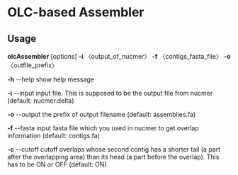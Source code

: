# OLC-based Assembler

## Usage
**olcAssembler** [options] **-i** 〈output_of_nucmer〉 **-f** 〈contigs_fasta_file〉 **-o** 〈outfile_prefix〉

  **-h**  --help     show help message
  
  **-i**    --input    input file. This is supposed to be the output file from nucmer (default: nucmer.delta)
  
  **-o**    --output   the prefix of output filename (default: assemblies.fa)
  
  **-f**    --fasta    input fasta file which you used in nucmer to get overlap information (default: contigs.fa)
  
  **-c**    --cutoff   cutoff overlaps whose second contig has a shorter tail (a part after the overlapping area) than its head (a part before the overlap). This has to be ON or OFF (default: ON)

